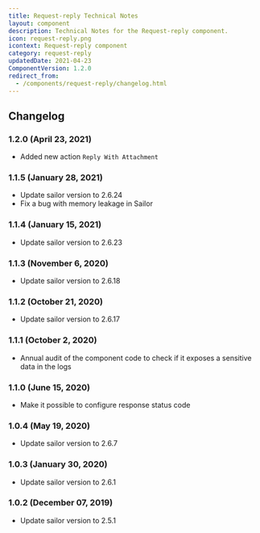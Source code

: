 ```yaml
---
title: Request-reply Technical Notes
layout: component
description: Technical Notes for the Request-reply component.
icon: request-reply.png
icontext: Request-reply component
category: request-reply
updatedDate: 2021-04-23
ComponentVersion: 1.2.0
redirect_from:
  - /components/request-reply/changelog.html
---
```


## Changelog

### 1.2.0 (April 23, 2021)

* Added new action `Reply With Attachment`

### 1.1.5 (January 28, 2021)

* Update sailor version to 2.6.24
* Fix a bug with memory leakage in Sailor

### 1.1.4 (January 15, 2021)

* Update sailor version to 2.6.23

### 1.1.3 (November 6, 2020)

* Update sailor version to 2.6.18

### 1.1.2 (October 21, 2020)

* Update sailor version to 2.6.17

### 1.1.1 (October 2, 2020)

* Annual audit of the component code to check if it exposes a sensitive data in the logs

### 1.1.0 (June 15, 2020)

* Make it possible to configure response status code

### 1.0.4 (May 19, 2020)

* Update sailor version to 2.6.7

### 1.0.3 (January 30, 2020)

* Update sailor version to 2.6.1

### 1.0.2 (December 07, 2019)

* Update sailor version to 2.5.1
